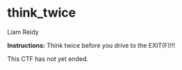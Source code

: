 # think_twice
Liam Reidy

**Instructions:** Think twice before you drive to the EXIT(F)!!!

This CTF has not yet ended.